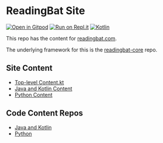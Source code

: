 # ReadingBat Site

[![Open in Gitpod](https://gitpod.io/button/open-in-gitpod.svg)](https://gitpod.io/#https://github.com/readingbat/readingbat-site)
[![Run on Repl.it](https://repl.it/badge/github/readingbat/readingbat-site)](https://repl.it/github/readingbat/readingbat-site)
[![Kotlin](https://img.shields.io/badge/%20language-Kotlin-red.svg)](https://kotlinlang.org/)

This repo has the content for [readingbat.com](https://readingbat.com).

The underlying framework for this is the [readingbat-core](https://github.com/readingbat/readingbat-core) repo.

## Site Content
* [Top-level Content.kt](./src/Content.kt)
* [Java and Kotlin Content](https://github.com/readingbat/readingbat-java-content/blob/master/src/main/kotlin/Content.kt)
* [Python Content](https://github.com/readingbat/readingbat-python-content/blob/master/src/Content.kt)

## Code Content Repos
* [Java and Kotlin](https://github.com/readingbat/readingbat-java-content)
* [Python](https://github.com/readingbat/readingbat-python-content)

